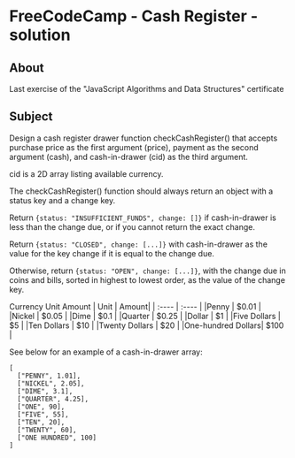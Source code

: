 # FreeCodeCamp - Cash Register - solution

## About
Last exercise of the "JavaScript Algorithms and Data Structures" certificate

## Subject

Design a cash register drawer function checkCashRegister() that accepts purchase price as the first argument (price), payment as the second argument (cash), and cash-in-drawer (cid) as the third argument.  
  
cid is a 2D array listing available currency.  
  
The checkCashRegister() function should always return an object with a status key and a change key.  
  
Return ```{status: "INSUFFICIENT_FUNDS", change: []}``` if cash-in-drawer is less than the change due, or if you cannot return the exact change.  
  
Return ```{status: "CLOSED", change: [...]}``` with cash-in-drawer as the value for the key change if it is equal to the change due.  
  
Otherwise, return ```{status: "OPEN", change: [...]}```, with the change due in coins and bills, sorted in highest to lowest order, as the value of the change key.  
  
Currency Unit	Amount
| Unit              | Amount|
| :----             | :---- |
|Penny	            | $0.01 |
|Nickel	            | $0.05 |
|Dime	              | $0.1  |
|Quarter	          | $0.25 |
|Dollar	            | $1    |
|Five Dollars	      | $5    |
|Ten Dollars	      | $10   |
|Twenty Dollars	    | $20   |
|One-hundred Dollars|	$100  |

See below for an example of a cash-in-drawer array:
```
[
  ["PENNY", 1.01],
  ["NICKEL", 2.05],
  ["DIME", 3.1],
  ["QUARTER", 4.25],
  ["ONE", 90],
  ["FIVE", 55],
  ["TEN", 20],
  ["TWENTY", 60],
  ["ONE HUNDRED", 100]
]
```
